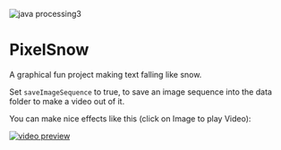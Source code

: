 ![java processing3](https://img.shields.io/badge/java-processing3-orange)

# PixelSnow

A graphical fun project making text falling like snow.

Set `saveImageSequence` to true, to save an image sequence into the data folder to make a video out of it.

You can make nice effects like this (click on Image to play Video):

[![video preview](https://img.youtube.com/vi/DKlHjIXK8q8/0.jpg)](https://www.youtube.com/watch?v=DKlHjIXK8q8)

